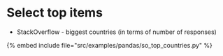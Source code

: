 # Select top items

* StackOverflow - biggest countries (in terms of number of responses)

{% embed include file="src/examples/pandas/so_top_countries.py" %}


